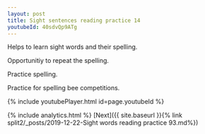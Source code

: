 ```yaml
---
layout: post
title: Sight sentences reading practice 14
youtubeId: 40sdvQp9ATg
---
```

 
 
Helps to learn sight words and their spelling.

Opportunitiy to repeat the spelling. 

Practice spelling. 
 
Practice for spelling bee competitions. 
 
{% include youtubePlayer.html id=page.youtubeId %}
 
 
{% include analytics.html %} 
[Next]({{ site.baseurl }}{% link  split2/_posts/2019-12-22-Sight words reading practice 93.md%})
 
